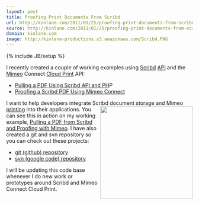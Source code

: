 ```yaml
---
layout: post
title: Proofing Print Documents From Scribd
url: http://kinlane.com/2011/01/25/proofing-print-documents-from-scribd/
source: http://kinlane.com/2011/01/25/proofing-print-documents-from-scribd/
domain: kinlane.com
image: http://kinlane-productions.s3.amazonaws.com/Scribd.PNG
---
```

{% include JB/setup %}

<p>
     I recently created a couple of working examples using <a href="http://www.scribd.com/">Scribd</a> <a href="http://www.apievangelist.com/">API</a> and the <a href="http://www.mimeo.com">Mimeo</a> Connect <a href="http://www.kinlane.com/category/cloud-computing/cloud-print/">Cloud Print</a> API:
</p>
<ul class="mainlist">
     <li>
          <a href="http://www.kinlane.com/2011/01/pulling-a-pdf-using-scribd-api/">Pulling a PDF Using Scribd API and PH</a>P
     </li>
     <li>
          <a href="http://www.kinlane.com/2011/01/proofing-scribd-pdf-using-mimeo-connect/">Proofing a Scribd PDF Using Mimeo Connect</a>
     </li>
</ul>
<p>
     I want to help developers integrate Scribd document storage and Mimeo <a href="http://www.kinlane.com/category/publishing/">printing</a> into their applications. <a href="http://www.scribd.com" target="_blank"><img class="c1" src="http://kinlane-productions.s3.amazonaws.com/Scribd.PNG" alt="" width="250" align="right" /></a> You can see this in action on my working example, <a href="http://nimbus2.laneworks.net/functions-pull-pdf-from-scribd-api-and-prepare-proof.php" target="_blank">Pulling a PDF from Scribd and Proofing with Mimeo</a>. I have also created a git and svn repository so you can check out these projects:
</p>
<ul class="mainlist">
     <li>
          <a href="https://github.com/mimeoconnect/mimeo-scribd" target="_blank">git (github) repository</a>
     </li>
     <li>
          <a href="http://code.google.com/p/mimeo-scribd/" target="_blank">svn (google code) repository</a>
     </li>
</ul>
<p>
     I will be updating this code base whenever I do new work or prototypes around Scribd and Mimeo Connect Cloud Print.
</p>